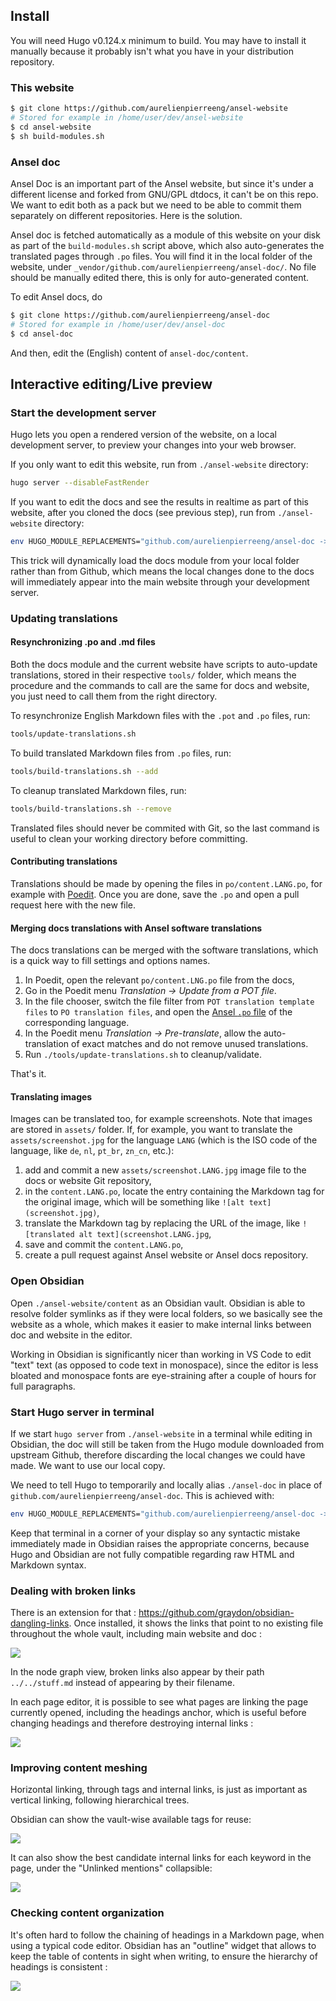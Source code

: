 ## Install

You will need Hugo v0.124.x minimum to build. You may have to install it manually because it probably isn't what you have in your distribution repository.

### This website

```bash
$ git clone https://github.com/aurelienpierreeng/ansel-website
# Stored for example in /home/user/dev/ansel-website
$ cd ansel-website
$ sh build-modules.sh
```

### Ansel doc

Ansel Doc is an important part of the Ansel website, but since it's under a different license and forked from GNU/GPL dtdocs, it can't be on this repo. We want to edit both as a pack but we need to be able to commit them separately on different repositories. Here is the solution.

Ansel doc is fetched automatically as a module of this website on your disk as part of the `build-modules.sh` script above, which also auto-generates the translated pages through `.po` files. You will find it in the local folder of the website, under `_vendor/github.com/aurelienpierreeng/ansel-doc/`. No file should be manually edited there, this is only for auto-generated content.

To edit Ansel docs, do

```bash
$ git clone https://github.com/aurelienpierreeng/ansel-doc
# Stored for example in /home/user/dev/ansel-doc
$ cd ansel-doc
```

And then, edit the (English) content of `ansel-doc/content`.

## Interactive editing/Live preview

### Start the development server

Hugo lets you open a rendered version of the website, on a local development server, to preview your changes into your web browser.

If you only want to edit this website, run from `./ansel-website` directory:

```bash
hugo server --disableFastRender
```

If you want to edit the docs and see the results in realtime as part of this website, after you cloned the docs (see previous step), run from `./ansel-website` directory:

```bash
env HUGO_MODULE_REPLACEMENTS="github.com/aurelienpierreeng/ansel-doc -> ../../ansel-doc/" hugo server --disableFastRender
```

This trick will dynamically load the docs module from your local folder rather than from Github, which means the local changes done to the docs will immediately appear into the main website through your development server.

### Updating translations

#### Resynchronizing .po and .md files

Both the docs module and the current website have scripts to auto-update translations, stored in their respective `tools/` folder, which means the procedure and the commands to call are the same for docs and website, you just need to call them from the right directory.

To resynchronize English Markdown files with the `.pot` and `.po` files, run:

```sh
tools/update-translations.sh
```

To build translated Markdown files from `.po` files, run:

```sh
tools/build-translations.sh --add
```

To cleanup translated Markdown files, run:

```sh
tools/build-translations.sh --remove
```

Translated files should never be commited with Git, so the last command is useful to clean your working directory before committing.

#### Contributing translations

Translations should be made by opening the files in `po/content.LANG.po`, for example with [Poedit](https://poedit.net/). Once you are done, save the `.po` and open a pull request here with the new file.

#### Merging docs translations with Ansel software translations

The docs translations can be merged with the software translations, which is a quick way to fill settings and options names.

1. In Poedit, open the relevant `po/content.LNG.po` file from the docs,
2. Go in the Poedit menu _Translation -> Update from a POT file_.
3. In the file chooser, switch the file filter from `POT translation template files` to `PO translation files`, and open the [Ansel `.po` file](https://github.com/aurelienpierreeng/ansel/tree/master/po) of the corresponding language.
4. In the Poedit menu _Translation -> Pre-translate_, allow the auto-translation of exact matches and do not remove unused translations.
5. Run `./tools/update-translations.sh` to cleanup/validate.

That's it.

#### Translating images

Images can be translated too, for example screenshots. Note that images are stored in `assets/` folder. If, for example, you want to translate the `assets/screenshot.jpg` for the language `LANG` (which is the ISO code of the language, like `de`, `nl`, `pt_br`, `zn_cn`, etc.):

1. add and commit a new `assets/screenshot.LANG.jpg` image file to the docs or website Git repository,
2. in the `content.LANG.po`, locate the entry containing the Markdown tag for the original image, which will be something like `![alt text](screenshot.jpg)`,
3. translate the Markdown tag by replacing the URL of the image, like `![translated alt text](screenshot.LANG.jpg`,
4. save and commit the `content.LANG.po`,
5. create a pull request against Ansel website or Ansel docs repository.

### Open Obsidian

Open `./ansel-website/content` as an Obsidian vault. Obsidian is able to resolve folder symlinks as if they were local folders, so we basically see the website as a whole, which makes it easier to make internal links between doc and website in the editor.

Working in Obsidian is significantly nicer than working in VS Code to edit "text" text (as opposed to code text in monospace), since the editor is less bloated and monospace fonts are eye-straining after a couple of hours for full paragraphs.


### Start Hugo server in terminal

If we start `hugo server` from `./ansel-website` in a terminal while editing in Obsidian, the doc will still be taken from the Hugo module downloaded from upstream Github, therefore discarding the local changes we could have made. We want to use our local copy.

We need to tell Hugo to temporarily and locally alias `./ansel-doc` in place of `github.com/aurelienpierreeng/ansel-doc`. This is achieved with:

```bash
env HUGO_MODULE_REPLACEMENTS="github.com/aurelienpierreeng/ansel-doc -> ../../ansel-doc/" hugo server --disableFastRender
```

Keep that terminal in a corner of your display so any syntactic mistake immediately made in Obsidian raises the appropriate concerns, because Hugo and Obsidian are not fully compatible regarding raw HTML and Markdown syntax.

### Dealing with broken links

There is an extension for that : https://github.com/graydon/obsidian-dangling-links. Once installed, it shows the links that point to no existing file throughout the whole vault, including main website and doc :

![](obsidian-screenshots-broken-links.jpg)

In the node graph view, broken links also appear by their path `../../stuff.md` instead of appearing by their filename.

In each page editor, it is possible to see what pages are linking the page currently opened, including the headings anchor, which is useful before changing headings and therefore destroying internal links :

![](obsidian-screenshots-external-links.jpg)


### Improving content meshing

Horizontal linking, through tags and internal links, is just as important as vertical linking, following hierarchical trees.

Obsidian can show the vault-wise available tags for reuse:

![](obsidian-screenshots-available-tags.jpg)

It can also show the best candidate internal links for each keyword in the page, under the "Unlinked mentions" collapsible:

![](obsidian-screenshots-available-links.jpg)


### Checking content organization

It's often hard to follow the chaining of headings in a Markdown page, when using a typical code editor. Obsidian has an "outline" widget that allows to keep the table of contents in sight when writing, to ensure the hierarchy of headings is consistent :

![](obsidian-screenshots-document-outline.jpg)
